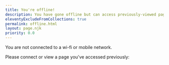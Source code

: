 ```yaml
---
title: You're offline!
description: You have gone offline but can access previously-viewed pages.
eleventyExcludeFromCollections: true
permalink: offline.html
layout: page.njk
priority: 0.0
---
```


You are not connected to a wi-fi or mobile network.

Please connect or view a page you've accessed previously:

<ul id="{% meta 'offlinepages' %}"></ul>
